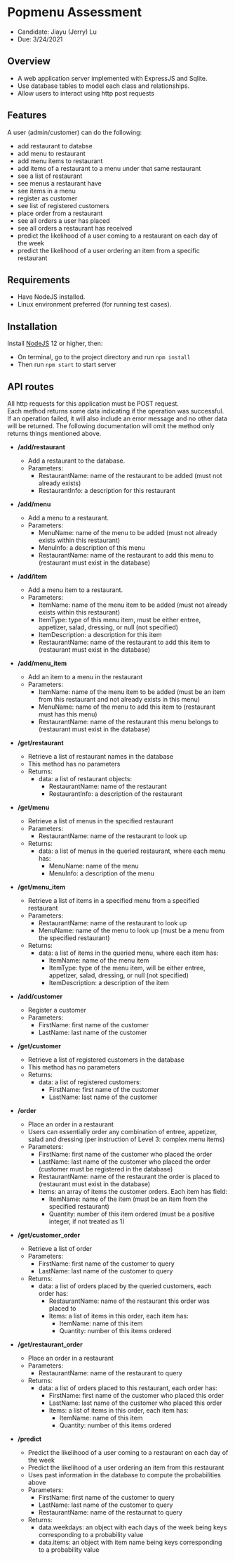# Popmenu Assessment
- Candidate: Jiayu (Jerry) Lu
- Due: 3/24/2021

## Overview
- A web application server implemented with ExpressJS and Sqlite.
- Use database tables to model each class and relationships.
- Allow users to interact using http post requests

## Features
A user (admin/customer) can do the following:
- add restaurant to databse
- add menu to restaurant
- add menu items to restaurant
- add items of a restaurant to a menu under that same restaurant
- see a list of restaurant
- see menus a restaurant have
- see items in a menu
- register as customer
- see list of registered customers
- place order from a restaurant
- see all orders a user has placed
- see all orders a restaurant has received
- predict the likelihood of a user coming to a restaurant on each day of the week
- predict the likelihood of a user ordering an item from a specific restaurant

## Requirements
- Have NodeJS installed.
- Linux environment preferred (for running test cases).

## Installation
Install [NodeJS](https://nodejs.org/en/) 12 or higher, then:
- On terminal, go to the project directory and run `npm install`
- Then run `npm start` to start server

## API routes
All http requests for this application must be POST request.\
Each method returns some data indicating if the operation was successful. If an operation failed, it will also include an error message and no other data will be returned. The following documentation will omit the method only returns things mentioned above.
  
- **/add/restaurant**
  - Add a restaurant to the database.
  - Parameters:
    - RestaurantName: name of the restaurant to be added (must not already exists)
    - RestaurantInfo: a description for this restaurant
 
- **/add/menu**
  - Add a menu to a restaurant.
  - Parameters:
    - MenuName: name of the menu to be added (must not already exists within this restaurant)
    - MenuInfo: a description of this menu
    - RestaurantName: name of the restaurant to add this menu to (restaurant must exist in the database)
  
- **/add/item**
  - Add a menu item to a restaurant.
  - Parameters:
    - ItemName: name of the menu item to be added (must not already exists within this restaurant)
    - ItemType: type of this menu item, must be either entree, appetizer, salad, dressing, or null (not specified)
    - ItemDescription: a description for this item
    - RestaurantName: name of the restaurant to add this item to (restaurant must exist in the database)
  
- **/add/menu_item**
  - Add an item to a menu in the restaurant
  - Parameters:
    - ItemName: name of the menu item to be added (must be an item from this restaurant and not already exists in this menu)
    - MenuName: name of the menu to add this item to (restaurant must has this menu)
    - RestaurantName: name of the restaurant this menu belongs to (restaurant must exist in the database)
  
- **/get/restaurant**
  - Retrieve a list of restaurant names in the database
  - This method has no parameters
  - Returns:
    - data: a list of restaurant objects:
      - RestaurantName: name of the restaurant
      - RestaurantInfo: a description of the restaurant
  
- **/get/menu**
  - Retrieve a list of menus in the specified restaurant
  - Parameters:
    - RestaurantName: name of the restaurant to look up
  - Returns:
    - data: a list of menus in the queried restaurant, where each menu has:
      - MenuName: name of the menu
      - MenuInfo: a description of the menu

- **/get/menu_item**
  - Retrieve a list of items in a specified menu from a specified restaurant
  - Parameters:
    - RestaurantName: name of the restaurant to look up
    - MenuName: name of the menu to look up (must be a menu from the specified restaurant)
  - Returns:
    - data: a list of items in the queried menu, where each item has:
      - ItemName: name of the menu item
      - ItemType: type of the menu item, will be either entree, appetizer, salad, dressing, or null (not specified)
      - ItemDescription: a description of the item

- **/add/customer**
  - Register a customer
  - Parameters:
    - FirstName: first name of the customer
    - LastName: last name of the customer

- **/get/customer**
  - Retrieve a list of registered customers in the database
  - This method has no parameters
  - Returns:
    - data: a list of registered customers:
      - FirstName: first name of the customer
      - LastName: last name of the customer

- **/order**
  - Place an order in a restaurant
  - Users can essentially order any combination of entree, appetizer, salad and dressing (per instruction of Level 3: complex menu items)
  - Parameters:
    - FirstName: first name of the customer who placed the order
    - LastName: last name of the customer who placed the order (customer must be registered in the database)
    - RestaurantName: name of the restaurant the order is placed to (restaurant must exist in the database)
    - Items: an array of items the customer orders. Each item has field:
      - ItemName: name of the item (must be an item from the specified restaurant)
      - Quantity: number of this item ordered (must be a positive integer, if not treated as 1)

- **/get/customer_order**
  - Retrieve a list of order
  - Parameters:
    - FirstName: first name of the customer to query
    - LastName: last name of the customer to query
  - Returns:
    - data: a list of orders placed by the queried customers, each order has:
      - RestaurantName: name of the restaurant this order was placed to
      - Items: a list of items in this order, each item has:
        - ItemName: name of this item
        - Quantity: number of this items ordered

- **/get/restaurant_order**
  - Place an order in a restaurant
  - Parameters:
    - RestaurantName: name of the restaurant to query
  - Returns:
    - data: a list of orders placed to this restaurant, each order has:
      - FirstName: first name of the customer who placed this order
      - LastName: last name of the customer who placed this order
      - Items: a list of items in this order, each item has:
        - ItemName: name of this item
        - Quantity: number of this items ordered

- **/predict**
  - Predict the likelihood of a user coming to a restaurant on each day of the week
  - Predict the likelihood of a user ordering an item from this restaurant
  - Uses past information in the database to compute the probabilities above
  - Parameters:
    - FirstName: first name of the customer to query
    - LastName: last name of the customer to query
    - RestaurantName: name of the restaurnat to query
  - Returns:
    - data.weekdays: an object with each days of the week being keys corresponding to a probability value
    - data.items: an object with item name being keys corresponding to a probability value
